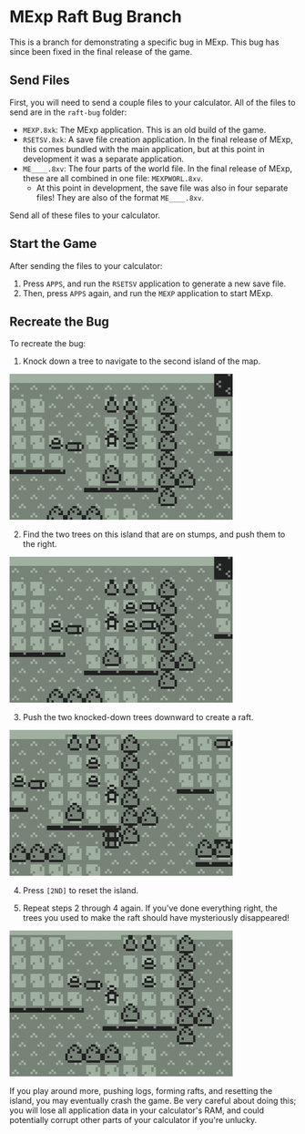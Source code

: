 # MExp Raft Bug Branch

This is a branch for demonstrating a specific bug in MExp. This bug has since been fixed in the final release of the game.

## Send Files

First, you will need to send a couple files to your calculator. All of the files to send are in the `raft-bug` folder:

- `MEXP.8xk`: The MExp application. This is an old build of the game.
- `RSETSV.8xk`: A save file creation application. In the final release of MExp, this comes bundled with the main application, but at this point in development it was a separate application.
- `ME____.8xv`: The four parts of the world file. In the final release of MExp, these are all combined in one file: `MEXPWORL.8xv`.
    - At this point in development, the save file was also in four separate files! They are also of the format `ME____.8xv`.

Send all of these files to your calculator.

## Start the Game

After sending the files to your calculator:

1. Press `APPS`, and run the `RSETSV` application to generate a new save file.
2. Then, press `APPS` again, and run the `MEXP` application to start MExp.

## Recreate the Bug

To recreate the bug:

1. Knock down a tree to navigate to the second island of the map.

![A screenshot of MExp. The player stands on an island next to four trees.](screenshots/raft-bug-1-1.png "Raft Bug 1")

2. Find the two trees on this island that are on stumps, and push them to the right.

![A screenshot of MExp. The player is on an island with four trees, but two of them have been knocked over.](screenshots/raft-bug-1-2.png "Raft Bug 2")

3. Push the two knocked-down trees downward to create a raft.

![A screenshot of MExp. The player is on an island with two trees, and there is a raft immediately below the island.](screenshots/raft-bug-1-3.png "Raft Bug 3")

4. Press `[2ND]` to reset the island.

5. Repeat steps 2 through 4 again. If you've done everything right, the trees you used to make the raft should have mysteriously disappeared!

![A screenshot of MExp. The player is on an island with two trees, and two empty stumps.](screenshots/raft-bug-1-4.png "Raft Bug 4")

If you play around more, pushing logs, forming rafts, and resetting the island, you may eventually crash the game. Be very careful about doing this; you will lose all application data in your calculator's RAM, and could potentially corrupt other parts of your calculator if you're unlucky.
